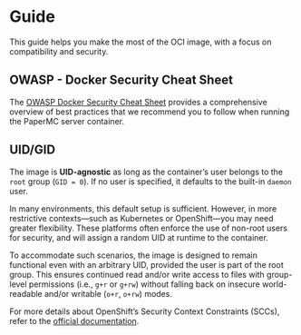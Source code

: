 # Guide

This guide helps you make the most of the OCI image, with a focus on compatibility and security.

## OWASP - Docker Security Cheat Sheet

The [OWASP Docker Security Cheat Sheet](https://cheatsheetseries.owasp.org/cheatsheets/Docker_Security_Cheat_Sheet.html) provides a comprehensive overview of
best practices that we recommend you to follow when running the PaperMC server container.

## UID/GID

The image is **UID-agnostic** as long as the container’s user belongs to the `root` group (`GID = 0`). If no user is specified, it defaults to the built-in
`daemon` user.

In many environments, this default setup is sufficient. However, in more restrictive contexts—such as Kubernetes or OpenShift—you may need greater flexibility.
These platforms often enforce the use of non-root users for security, and will assign a random UID at runtime to the container.

To accommodate such scenarios, the image is designed to remain functional even with an arbitrary UID, provided the user is part of the root group. This ensures
continued read and/or write access to files with group-level permissions (i.e., `g+r` or `g+rw`) without falling back on insecure world-readable and/or
writable (`o+r`, `o+rw`) modes.

For more details about OpenShift’s Security Context Constraints (SCCs), refer to
the [official documentation](https://docs.openshift.com/container-platform/latest/concepts/policy/security-context-constraints.html).
